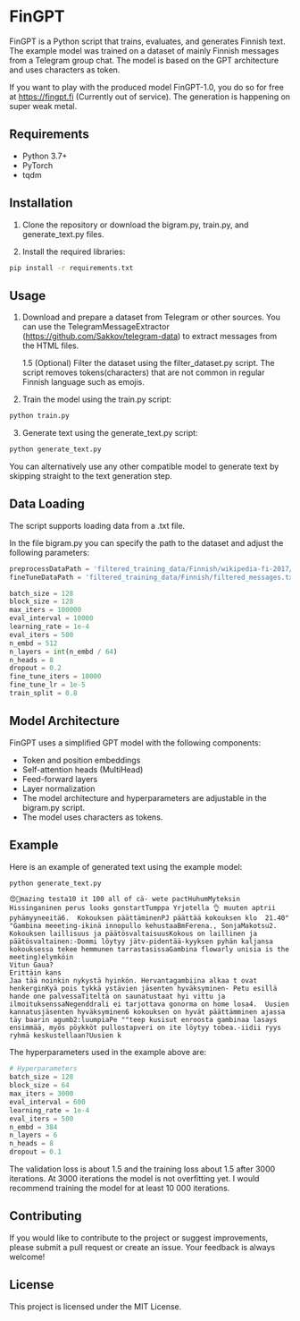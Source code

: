 # FinGPT
FinGPT is a Python script that trains, evaluates, and generates Finnish text. The example model was trained on a dataset of mainly Finnish messages from a Telegram group chat. The model is based on the GPT architecture and uses characters as token.

If you want to play with the produced model FinGPT-1.0, you do so for free at https://fingpt.fi (Currently out of service). The generation is happening on super weak metal.

## Requirements
- Python 3.7+
- PyTorch
- tqdm

## Installation
1. Clone the repository or download the bigram.py, train.py, and generate_text.py files.

2. Install the required libraries:
```bash
pip install -r requirements.txt
```

## Usage
1. Download and prepare a dataset from Telegram or other sources. You can use the TelegramMessageExtractor (https://github.com/Sakkov/telegram-data) to extract messages from the HTML files.

    1.5 (Optional) Filter the dataset using the filter_dataset.py script. The script removes tokens(characters) that are not common in regular Finnish language such as emojis. 

2. Train the model using the train.py script:

```bash
python train.py
```

3. Generate text using the generate_text.py script:

```bash
python generate_text.py
```

You can alternatively use any other compatible model to generate text by skipping straight to the text generation step.

## Data Loading

The script supports loading data from a .txt file. 

In the file bigram.py you can specify the path to the dataset and adjust the following parameters:

```python
preprocessDataPath = 'filtered_training_data/Finnish/wikipedia-fi-2017/'
fineTuneDataPath = 'filtered_training_data/Finnish/filtered_messages.txt'

batch_size = 128
block_size = 128
max_iters = 100000
eval_interval = 10000
learning_rate = 1e-4
eval_iters = 500
n_embd = 512
n_layers = int(n_embd / 64)
n_heads = 8
dropout = 0.2
fine_tune_iters = 10000
fine_tune_lr = 1e-5
train_split = 0.8
```

## Model Architecture
FinGPT uses a simplified GPT model with the following components:

- Token and position embeddings
- Self-attention heads (MultiHead)
- Feed-forward layers
- Layer normalization
- The model architecture and hyperparameters are adjustable in the bigram.py script.
- The model uses characters as tokens.

## Example
Here is an example of generated text using the example model:

```bash
python generate_text.py
```

```output
😍🤩mazing testa10 it 100 all of cä- wete pactHuhumMyteksin Hissinganinen perus looks gonstartTumppa Yrjotella 👌 muuten aptrii pyhämyyneeitä6.  Kokouksen päättäminenPJ päättää kokouksen klo  21.40"
"Gambina meeeting-ikinä innopullo kehustaaBmFerena., SonjaMakotsu2. Kokouksen laillisuus ja päätösvaltaisuusKokous on laillinen ja päätösvaltainen:-Dommi löytyy jätv-pidentää-kyyksen pyhän kaljansa kokouksessa tekee hemmunen tarrastasissaGambina flowarly unisia is the meeting)elymköin
Vitun Gaua?
Erittäin kans
Jaa tää noinkin nykystä hyinkön. Hervantagambiina alkaa t ovat henkerginKyä pois tykkä ystävien jäsenten hyväksyminen- Petu esillä hande one palvessaTiteltä on saunatustaat hyi vittu ja ilmoituksenssaNegenddrali ei tarjottava gonorma on home losa4.  Uusien kannatusjäsenten hyväksyminen6 kokouksen on hyvät päättämminen ajassa täy baarin agumb2:luumpiaPe ""teep kusisut enroosta gambinaa lasays ensimmää, myös pöykköt pullostapveri on ite löytyy tobea.-iidii ryys ryhmä keskustellaan?Uusien k
```

The hyperparameters used in the example above are:

```python
# Hyperparameters
batch_size = 128
block_size = 64
max_iters = 3000
eval_interval = 600
learning_rate = 1e-4
eval_iters = 500
n_embd = 384
n_layers = 6
n_heads = 8
dropout = 0.1
```

The validation loss is about 1.5 and the training loss about 1.5 after 3000 iterations. At 3000 iterations the model is not overfitting yet. I would recommend training the model for at least 10 000 iterations.

## Contributing
If you would like to contribute to the project or suggest improvements, please submit a pull request or create an issue. Your feedback is always welcome!

## License
This project is licensed under the MIT License.
